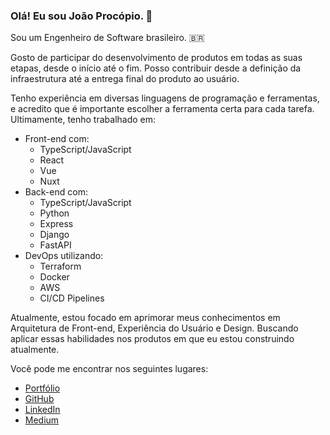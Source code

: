 ### Olá! Eu sou João Procópio. 👋

Sou um Engenheiro de Software brasileiro. 🇧🇷

Gosto de participar do desenvolvimento de produtos em todas as suas etapas, desde o início até o fim. Posso contribuir desde a definição da infraestrutura até a entrega final do produto ao usuário.

Tenho experiência em diversas linguagens de programação e ferramentas, e acredito que é importante escolher a ferramenta certa para cada tarefa.  
Ultimamente, tenho trabalhado em:
- Front-end com:
  - TypeScript/JavaScript
  - React
  - Vue
  - Nuxt
- Back-end com:
  - TypeScript/JavaScript
  - Python
  - Express
  - Django
  - FastAPI
- DevOps utilizando:
  - Terraform
  - Docker
  - AWS
  - CI/CD Pipelines

Atualmente, estou focado em aprimorar meus conhecimentos em Arquitetura de Front-end, Experiência do Usuário e Design. Buscando aplicar essas habilidades nos produtos em que eu estou construindo atualmente.

Você pode me encontrar nos seguintes lugares:

- [Portfólio](https://joaoprocopio.com.br/)
- [GitHub](https://github.com/joaoprocopio/)
- [LinkedIn](https://www.linkedin.com/in/joao-procopio/)
- [Medium](https://joaoprocopio.medium.com/)
